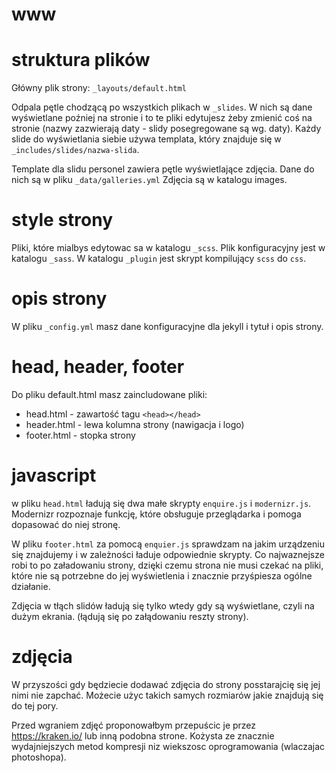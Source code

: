 www
===

# struktura plików

Główny plik strony: `_layouts/default.html`

Odpala pętle chodzącą po wszystkich plikach w `_slides`. W nich są dane wyświetlane poźniej na stronie i to te pliki edytujesz żeby zmienić coś na stronie (nazwy zazwierają daty - slidy posegregowane są wg. daty). Każdy slide do wyświetlania siebie używa templata, który znajduje się w `_includes/slides/nazwa-slida`.

Template dla slidu personel zawiera pętle wyświetlające zdjęcia. Dane do nich są w pliku `_data/galleries.yml` Zdjęcia są w katalogu images.

# style strony

Pliki, które mialbys edytowac sa w katalogu `_scss`. Plik konfiguracyjny jest w katalogu `_sass`. W katalogu `_plugin` jest skrypt kompilujący `scss` do `css`.

# opis strony
W pliku `_config.yml` masz dane konfiguracyjne dla jekyll i tytuł i opis strony.

# head, header, footer

Do pliku default.html masz zaincludowane pliki:
* head.html - zawartość tagu `<head></head>`
* header.html - lewa kolumna strony (nawigacja i logo)
* footer.html - stopka strony

# javascript

w pliku `head.html` ładują się dwa małe skrypty `enquire.js` i `modernizr.js`. Modernizr rozpoznaje funkcję, które obsługuje przeglądarka i pomoga dopasować do niej stronę.

W pliku `footer.html` za pomocą `enquier.js` sprawdzam na jakim urządzeniu się znajdujemy i w zależności ładuje odpowiednie skrypty. Co najwaznejsze robi to po załadowaniu strony, dzięki czemu strona nie musi czekać na pliki, które nie są potrzebne do jej wyświetlenia i znacznie przyśpiesza ogólne działanie.

Zdjęcia w tłąch slidów ładują się tylko wtedy gdy są wyświetlane, czyli na dużym ekrania. (łądują się po załądowaniu reszty strony).

# zdjęcia

W przyszości gdy będziecie dodawać zdjęcia do strony posstarajcię się jej nimi nie zapchać. Możecie użyc takich samych rozmiarów jakie znajdują się do tej pory.

Przed wgraniem zdjęć proponowałbym przepuścic je przez https://kraken.io/ lub inną podobna strone. Kożysta ze znacznie wydajniejszych metod kompresji niz wiekszosc oprogramowania (wlaczajac photoshopa).

